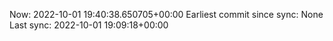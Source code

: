 Now: 2022-10-01 19:40:38.650705+00:00 Earliest commit since sync: None Last sync: 2022-10-01 19:09:18+00:00
